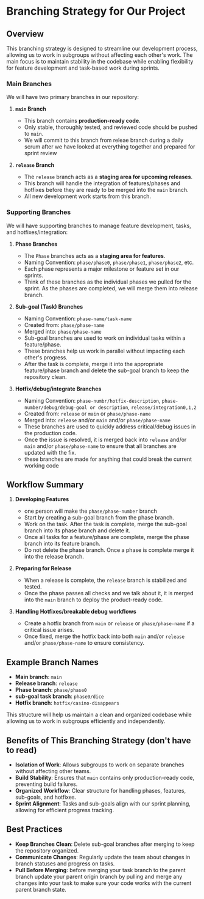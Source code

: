 # Branching Strategy for Our Project

## Overview
This branching strategy is designed to streamline our development process, allowing us to work in subgroups without affecting each other's work. The main focus is to maintain stability in the codebase while enabling flexibility for feature development and task-based work during sprints.

### Main Branches
We will have two primary branches in our repository:

1. **`main` Branch**
   - This branch contains **production-ready code**.
   - Only stable, thoroughly tested, and reviewed code should be pushed to `main`.
   - We will commit to this branch from releae branch during a daily scrum after we have looked at everything together and prepared for sprint review

2. **`release` Branch**
   - The `release` branch acts as a **staging area for upcoming releases**.
   - This branch will handle the integration of features/phases and hotfixes before they are ready to be merged into the `main` branch.
   - All new development work starts from this branch.
   

### Supporting Branches

We will have supporting branches to manage feature development, tasks, and hotfixes/integration:

1. **Phase Branches**
   - The `Phase` branches acts as a **staging area for features**.
   - Naming Convention: `phase/phase0`, `phase/phase1`, `phase/phase2`, etc.
   - Each phase represents a major milestone or feature set in our sprints.
   - Think of these branches as the individual phases we pulled for the sprint. As the phases are completed, we will merge them into release branch.

3. **Sub-goal (Task) Branches**
   - Naming Convention: `phase-name/task-name`
   - Created from: `phase/phase-name`
   - Merged into: `phase/phase-name`
   - Sub-goal branches are used to work on individual tasks within a feature/phase.
   - These branches help us work in parallel without impacting each other's progress.
   - After the task is complete, merge it into the appropriate feature/phase branch and delete the sub-goal branch to keep the repository clean.

4. **Hotfix/debug/integrate Branches**
   - Naming Convention: `phase-numbr/hotfix-description`, `phase-number/debug/debug-goal or description`, `release/integration0,1,2` 
   - Created from: `release` or `main` or  `phase/phase-name`
   - Merged into: `release` and/or `main` and/or `phase/phase-name`
   - These branches are used to quickly address critical/debug issues in the production code.
   - Once the issue is resolved, it is merged back into `release` and/or `main` and/or `phase/phase-name` to ensure that all branches are updated with the fix.
   - these branches are made for anything that could break the current working code

## Workflow Summary

1. **Developing Features**
   - one person will make the `phase/phase-number` branch
   - Start by creating a sub-goal branch from the phase branch.
   - Work on the task. After the task is complete, merge the sub-goal branch into its phase branch and delete it.
   - Once all tasks for a feature/phase are complete, merge the phase branch into its feature branch.
   - Do not delete the phase branch. Once a phase is complete merge it into the release branch.

2. **Preparing for Release**
   - When a release is complete, the `release` branch is stabilized and tested.
   - Once the phase passes all checks and we talk about it, it is merged into the `main` branch to deploy the product-ready code.

3. **Handling Hotfixes/breakable debug workflows**
   - Create a hotfix branch from `main` or `release` or `phase/phase-name` if a critical issue arises.
   - Once fixed, merge the hotfix back into both `main` and/or `release` and/or `phase/phase-name` to ensure consistency.

## Example Branch Names

- **Main branch**: `main`
- **Release branch**: `release`
- **Phase branch**: `phase/phase0`
- **sub-goal task branch**: `phase0/dice`
- **Hotfix branch**: `hotfix/casino-disappears`

This structure will help us maintain a clean and organized codebase while allowing us to work in subgroups efficiently and independently.


## Benefits of This Branching Strategy (don't have to read)

- **Isolation of Work**: Allows subgroups to work on separate branches without affecting other teams.
- **Build Stability**: Ensures that `main` contains only production-ready code, preventing build failures.
- **Organized Workflow**: Clear structure for handling phases, features, sub-goals, and hotfixes.
- **Sprint Alignment**: Tasks and sub-goals align with our sprint planning, allowing for efficient progress tracking.

## Best Practices


- **Keep Branches Clean**: Delete sub-goal branches after merging to keep the repository organized.
- **Communicate Changes**: Regularly update the team about changes in branch statuses and progress on tasks.
- **Pull Before Merging**: before merging your task branch to the parent branch update your parent origin branch by pulling and merge any changes into your task to make sure your code works with the current parent branch state. 

